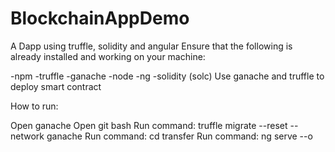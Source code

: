 
# BlockchainAppDemo
A Dapp using truffle, solidity and angular 
Ensure that the following is already installed and working on your machine:

-npm
-truffle
-ganache
-node
-ng
-solidity (solc) 
Use ganache and truffle to deploy smart contract

How to run:

Open ganache
Open git bash
Run command: truffle migrate --reset --network ganache
Run command: cd transfer
Run command: ng serve --o